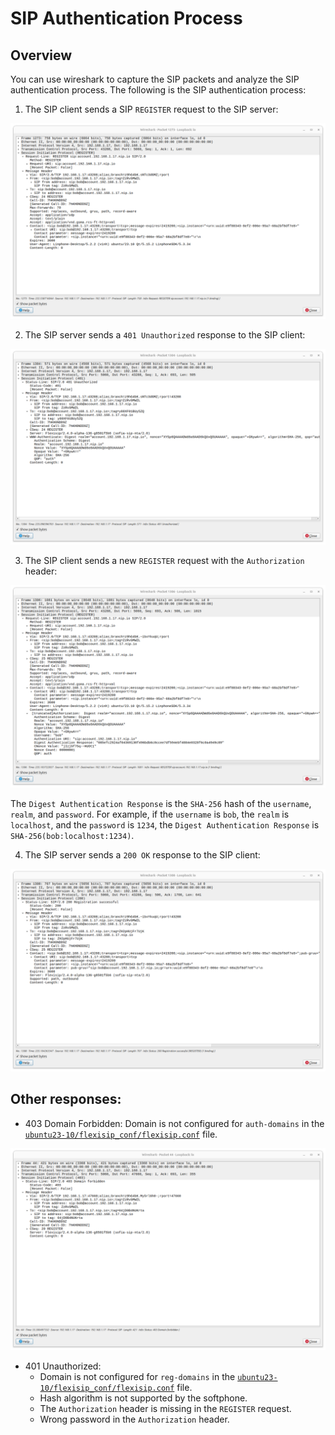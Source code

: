 # SIP Authentication Process

## Overview

You can use wireshark to capture the SIP packets and analyze the SIP
authentication process. The following is the SIP authentication process:

1. The SIP client sends a SIP `REGISTER` request to the SIP server:

![ws-init-register](../img/ws-initial-register.png)

2. The SIP server sends a `401 Unauthorized` response to the SIP client:

![ws-register-denied](../img/ws-register-denied.png)

3. The SIP client sends a new `REGISTER` request with the `Authorization`
   header:

![ws-register-with-pw](../img/ws-register-with-pw.png)

The `Digest Authentication Response` is the `SHA-256` hash of the `username`,
`realm`, and `password`. For example, if the `username` is `bob`, the `realm`
is `localhost`, and the `password` is `1234`, the `Digest Authentication
Response` is `SHA-256(bob:localhost:1234)`.

4. The SIP server sends a `200 OK` response to the SIP client:

![ws-register-ok](../img/ws-register-ok.png)

## Other responses:

- 403 Domain Forbidden: Domain is not configured for `auth-domains` in the
  [`ubuntu23-10/flexisip_conf/flexisip.conf`](../ubuntu23-10/flexisip_conf/flexisip.conf)
  file.

![ws-domain-forbidden](../img/ws-domain-forbidden.png)

- 401 Unauthorized:
  - Domain is not configured for `reg-domains` in the
    [`ubuntu23-10/flexisip_conf/flexisip.conf`](../ubuntu23-10/flexisip_conf/flexisip.conf)
    file.
  - Hash algorithm is not supported by the softphone.
  - The `Authorization` header is missing in the `REGISTER` request.
  - Wrong password in the `Authorization` header.

